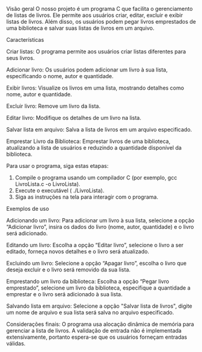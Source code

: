 Visão geral
O nosso projeto é um programa C que facilita o gerenciamento de listas de livros. Ele permite aos usuários criar, editar, excluir e exibir listas de livros. Além disso, os usuários podem pegar livros emprestados de uma biblioteca e salvar suas listas de livros em um arquivo.

Características

Criar listas: O programa permite aos usuários criar listas diferentes para seus livros.

Adicionar livro: Os usuários podem adicionar um livro à sua lista, especificando o nome, autor e quantidade.

Exibir livros: Visualize os livros em uma lista, mostrando detalhes como nome, autor e quantidade.

Excluir livro: Remove um livro da lista.

Editar livro: Modifique os detalhes de um livro na lista.

Salvar lista em arquivo: Salva a lista de livros em um arquivo especificado.

Emprestar Livro da Biblioteca: Emprestar livros de uma biblioteca, atualizando a lista de usuários e reduzindo a quantidade disponível da biblioteca.

Para usar o programa, siga estas etapas:

1. Compile o programa usando um compilador C (por exemplo, gcc LivroLista.c -o LivroLista).
2. Execute o executável ( ./LivroLista).
3. Siga as instruções na tela para interagir com o programa.

Exemplos de uso

Adicionando um livro:
Para adicionar um livro à sua lista, selecione a opção “Adicionar livro”, insira os dados do livro (nome, autor, quantidade) e o livro será adicionado.

Editando um livro:
Escolha a opção “Editar livro”, selecione o livro a ser editado, forneça novos detalhes e o livro será atualizado.

Excluindo um livro:
Selecione a opção “Apagar livro”, escolha o livro que deseja excluir e o livro será removido da sua lista.

Emprestando um livro da biblioteca:
Escolha a opção “Pegar livro emprestado”, selecione um livro da biblioteca, especifique a quantidade a emprestar e o livro será adicionado à sua lista.

Salvando lista em arquivo:
Selecione a opção "Salvar lista de livros", digite um nome de arquivo e sua lista será salva no arquivo especificado.

Considerações finais:
O programa usa alocação dinâmica de memória para gerenciar a lista de livros.
A validação de entrada não é implementada extensivamente, portanto espera-se que os usuários forneçam entradas válidas.
